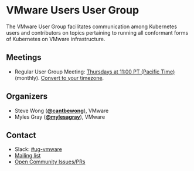 <!---
This is an autogenerated file!

Please do not edit this file directly, but instead make changes to the
sigs.yaml file in the project root.

To understand how this file is generated, see https://git.k8s.io/community/generator/README.md
--->
# VMware Users User Group

The VMware User Group facilitates communication among Kubernetes users and contributors on topics pertaining to running all conformant forms of Kubernetes on VMware infrastructure.

## Meetings
* Regular User Group Meeting: [Thursdays at 11:00 PT (Pacific Time)](https://docs.google.com/document/d/1ujpqj4hhcIBrSCK2qn6J1r--3QyD96rfDjXTZQ7n7Mw/edit) (monthly). [Convert to your timezone](http://www.thetimezoneconverter.com/?t=11:00&tz=PT%20%28Pacific%20Time%29).

## Organizers

* Steve Wong (**[@cantbewong](https://github.com/cantbewong)**), VMware
* Myles Gray (**[@mylesagray](https://github.com/mylesagray)**), VMware

## Contact
- Slack: [#ug-vmware](https://kubernetes.slack.com/messages/ug-vmware)
- [Mailing list](https://groups.google.com/forum/#!forum/kubernetes-ug-vmware)
- [Open Community Issues/PRs](https://github.com/kubernetes/community/labels/ug%2Fvmware-users)
<!-- BEGIN CUSTOM CONTENT -->

<!-- END CUSTOM CONTENT -->
